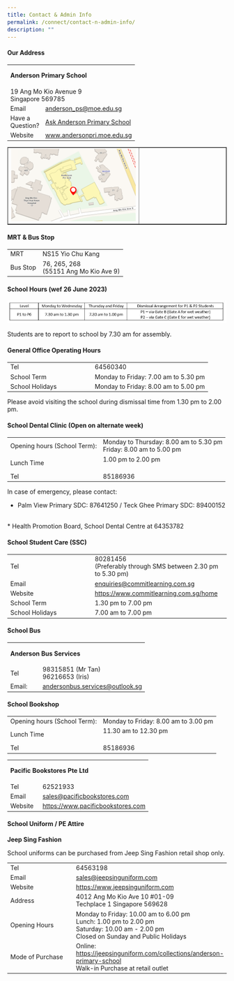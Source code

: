 ```yaml
---
title: Contact & Admin Info
permalink: /connect/contact-n-admin-info/
description: ""
---
```

<h4><strong>Our Address</strong></h4>
<table>
  <tbody>
    <tr>
      <td colspan="2"><p><strong>Anderson Primary School</strong></p></td>
    </tr>
    <tr>
      <td colspan="2">
        <div>
          19 Ang Mo Kio Avenue 9
        </div>
        <div>
          Singapore 569785
        </div>
      </td>
    </tr>
    <tr>
      <td width="60px">
        <div>
          Email
        </div>
      </td>
      <td>
        <div>
          <a href="mailto:anderson_ps@moe.edu.sg" target="">anderson_ps@moe.edu.sg</a>
        </div>
      </td>
    </tr>
    <tr>
      <td>
				  <div>
          Have a Question?
        </div>
      </td>
      <td>
        <div>
          <a href="https://ask.gov.sg/aps" target="">Ask Anderson Primary School </a>
        </div>
      </td>
    </tr>
    <tr>
      <td>
        <div>
        <div>
          Website
        </div>
      </div></td>
      <td>
        <div>
          <a href="https://andersonpri-moe-edu-sg.cwp-stg.sg/connect/www.andersonpri.moe.edu.sg" target="_blank" rel="noopener">www.andersonpri.moe.edu.sg</a>
        </div>
      </td>
    </tr>
  </tbody>
</table>
<table style="border-collapse: collapse; width: 100%;" border="1">
  <tbody>
    <tr>
      <td style="width: 60%;"><img src="/images/addy.png" alt="addy"></td>
      <td style="width: 40%;">&nbsp;</td>
    </tr>
  </tbody>
</table>
<h4><strong>MRT &amp; Bus Stop</strong></h4>
<table>
  <tbody>
    <tr>
      <td width="60px">MRT</td>
      <td>NS15 Yio Chu Kang</td>
    </tr>
    <tr>
      <td>Bus Stop</td>
      <td>
        <div>
          76, 265, 268
        </div>
        <div>
          (55151 Ang Mo Kio Ave 9)
        </div>
      </td>
    </tr>
  </tbody>
</table>
<h4><strong>School Hours (wef 26 June 2023)</strong></h4>

![](/images/school%20hours%20.JPG)

<p>Students are to report to school by 7.30 am for assembly.</p>


<h4><strong>General Office Operating Hours</strong></h4>
<div>
    </div><table>
  <tbody>
    <tr>
      <td width="180px">
        <div>
          Tel
        </div>
      </td>
      <td>
        <div>
          64560340
        </div>
      </td>
    </tr>
        <tr>
      <td>
        <div>
          School Term
        </div>
      </td>
      <td>
        <div>
          Monday to Friday: 7.00 am to 5.30 pm
        </div>
        <div>
        </div>
      </td>
    </tr>
    <tr>
      <td>
        <div>
          School Holidays
        </div>
      </td>
      <td>
        <div>
          Monday to Friday: 8.00 am to 5.00 pm
        </div>
        <div>
        </div>
        <div>
        </div>
      </td>
    </tr>
  </tbody>
</table>
<p>Please avoid visiting the school during dismissal time from 1.30 pm to 2.00 pm. </p>

<h4><strong>School Dental Clinic (Open on alternate week)</strong></h4>
<table>
  <tbody>
    <tr>
      <td>
        <div>
          Opening hours (School Term):
        </div>
      </td>
      <td>
        <div>
          Monday to Thursday: 8.00 am to 5.30 pm
        </div>
        <div>
          Friday: 8.00 am to 5.00 pm
        </div>
        <div>
        </div>
      </td>
    </tr>
    <tr>
      <td>
        <div>
          Lunch Time
        </div>
      </td>
      <td>
        <div>
          1.00 pm to 2.00 pm
        </div><br>
				</td></tr><tr>
      <td>
        <div>
          Tel
        </div>
      </td>
      <td>
        <div>
          85186936
						<br>
        <div>
        </div>
      </div></td>
    </tr>
  </tbody>
</table>
<p></p>In case of emergency, please contact: 

*  Palm View Primary SDC: 87641250  / Teck Ghee Primary SDC: 89400152
<br>
* Health Promotion Board, School Dental Centre at 64353782

<h4><strong>School Student Care (SSC)</strong></h4>
<table>
  <tbody>
    <tr>
      <td width="180px">
        <div>
          Tel
        </div>
      </td>
      <td>
        <div>
          80281456 <br>(Preferably through SMS between 2.30 pm to 5.30 pm)
        </div>
      </td>
    </tr>
    <tr>
      <td>
        <div>
          Email
        </div>
      </td>
      <td>
        <div>
          <a href="mailto:enquiries@commitlearning.com.sg" target="">enquiries@commitlearning.com.sg</a>
        </div>
      </td>
    </tr>
    <tr>
      <td>
        <div>
          Website
        </div>
      </td>
      <td>
        <div>
          <a href="https://www.commitlearning.com.sg/home" target="_blank" rel="noopener">https://www.commitlearning.com.sg/home</a>
        </div>
      </td>
    </tr>
    <tr>
      <td>
        <div>
          School Term
        </div>
      </td>
      <td>
        <div>
           1.30 pm to 7.00 pm
        </div>
      </td>
    </tr>
    <tr>
      <td>
        <div>
          School Holidays
        </div>
      </td>
      <td>
        <div>
          7.00 am to 7.00 pm
        </div>
      </td>
    </tr>
  </tbody>
</table>


<h4><strong>School Bus</strong></h4>
<table>
  <tbody>
    <tr>
      <td colspan="2"><p><strong>Anderson Bus Services</strong></p></td>
    </tr>
    <tr>
      <td width="60px">
        <div>
          Tel
        </div>
      </td>
      <td>
        <div>
          98315851 (Mr Tan)
        </div>
        <div>
          96216653 (Iris)
        </div>
      </td>
    </tr>
    <tr>
      <td>
        <div>
          Email:
        </div>
      </td>
      <td>
        <div>
          <a href="mailto:andersonbus.services@outlook.sg" target="">andersonbus.services@outlook.sg</a>
        </div>
      </td>
    </tr>
  </tbody>
</table>

<h4><strong>School Bookshop</strong></h4>
<table>
  <tbody>
    <tr>
      <td>
        <div>
          Opening hours (School Term):
        </div>
      </td>
      <td>
        <div>
          Monday to Friday: 8.00 am to 3.00 pm
        </div>
        <div>
        </div>
        <div>
        </div>
      </td>
    </tr>
    <tr>
      <td>
        <div>
          Lunch Time
        </div>
      </td>
      <td>
        <div>
          11.30 am to 12.30 pm
        </div><br>
        </td></tr><tr>
      <td>
        <div>
          Tel
        </div>
      </td>
      <td>
        <div>
          85186936
        <br>
      </div></td>
    </tr>
  </tbody>
</table>
<table>
  <tbody>
    <tr>
      <td colspan="2"><p><strong>Pacific Bookstores Pte Ltd</strong></p></td>
    </tr>
    <tr>
      <td width="60px">
        <div>
          Tel
        </div>
      </td>
      <td>
        <div>
          62521933
        </div>
      </td>
    </tr>
    <tr>
      <td>
        <div>
          Email
        </div>
      </td>
      <td>
        <div>
          <a href="mailto:sales@pacificbookstores.com" target="">sales@pacificbookstores.com</a>
        </div>
      </td>
    </tr>
    <tr>
      <td>
        <div>
          Website
        </div>
      </td>
      <td>
        <div>
          <a href="https://www.pacificbookstores.com/" target="_blank" rel="noopener">https://www.pacificbookstores.com</a>
        </div>
      </td>
    </tr>
  </tbody>
</table>
<h4><strong>School Uniform / PE Attire</strong></h4>
<p><strong>Jeep Sing Fashion</strong></p>
<p></p>School uniforms can be purchased from Jeep Sing Fashion retail shop only.
<br>
<table>
  <tbody>
    <tr>
      <td width="150px">
        <div>
          Tel
        </div>
      </td>
      <td>
        <div>
          64563198
        </div>
      </td>
    </tr>
    <tr>
      <td>
        <div>
          Email
        </div>
      </td>
      <td>
        <div>
          <a href="mailto:sales@jeepsinguniform.com" target="">sales@jeepsinguniform.com</a>
        </div>
      </td>
    </tr>
    <tr>
      <td>
        <div>
          Website
        </div>
      </td>
      <td>
        <div>
          <a href="https://www.jeepsinguniform.com/" target="blank">https://www.jeepsinguniform.com</a>
        </div>
      </td>
    </tr>
    <tr>
      <td>
        <div>
          Address
        </div>
      </td>
      <td>
        <div>
          4012 Ang Mo Kio Ave 10 #01-09
        </div>
        <div>
          Techplace 1 Singapore 569628
        </div>
      </td>
    </tr>
    <tr>
      <td>
        <div>
          Opening Hours
        </div>
      </td>
      <td>
        <div>
          Monday to Friday: 10.00 am to 6.00 pm
        </div>
				Lunch: 1.00 pm to 2.00 pm
        <div>
        </div>
        <div>
        </div>
        <div>
          Saturday: 10.00 am - 2.00 pm
        </div>
        <div>
        </div>
        <div>
          Closed on Sunday and Public Holidays
        </div>
      </td>
    </tr>
    <tr>
      <td>Mode of Purchase</td>
      <td>
        <div>
          Online: 
					          <a href="https://jeepsinguniform.com/collections/anderson-primary-school" target="blank">https://jeepsinguniform.com/collections/anderson-primary-school</a>
					<br>
Walk-in Purchase at retail outlet
<br>
      </div></td>
    </tr>
  </tbody>
</table>